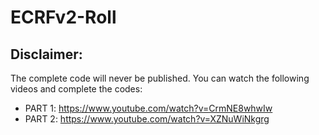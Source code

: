 # ECRFv2-Roll

## Disclaimer: 

The complete code will never be published. You can watch the following videos and complete the codes:

* PART 1: https://www.youtube.com/watch?v=CrmNE8whwIw
* PART 2: https://www.youtube.com/watch?v=XZNuWiNkgrg
